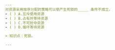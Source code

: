 ```yaml
---
对资源采用按序分配的策略可以使产生死锁的_____ 条件不成立。
- ( ) A.互斥使用资源 
- ( ) B.占有并等待资源 
- ( ) C.不可抢夺资源 
- ( ) D.循环等待资源

> 知识点：死锁。

---
```

